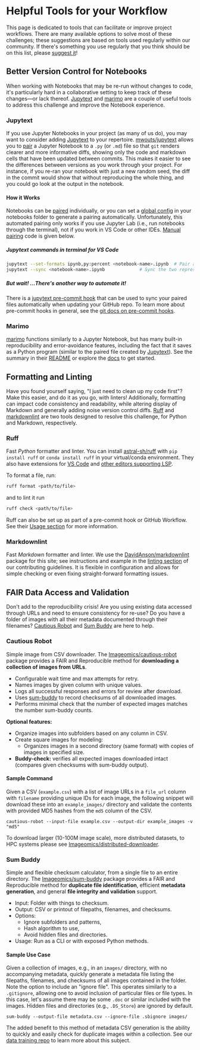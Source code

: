 # Helpful Tools for your Workflow

This page is dedicated to tools that can facilitate or improve project workflows. There are many available options to solve most of these challenges; these suggestions are based on tools used regularly within our community. If there's something you use regularly that you think should be on this list, please [suggest it](https://github.com/Imageomics/Collaborative-distributed-science-guide/issues)!

## Better Version Control for Notebooks

When working with Notebooks that may be re-run without changes to code, it's particularly hard in a collaborative setting to keep track of these changes&mdash;or lack thereof. [Jupytext](#jupytext) and [marimo](#marimo) are a couple of useful tools to address this challenge and improve the Notebook experience.

### Jupytext

If you use Jupyter Notebooks in your project (as many of us do), you may want to consider adding [Jupytext](https://jupytext.readthedocs.io/en/latest/) to your repertoire. [mwouts/jupytext](https://github.com/mwouts/jupytext) allows you to [pair](https://github.com/mwouts/jupytext#paired-notebooks) a Jupyter Notebook to a `.py` (or `.md`) file so that `git` renders clearer and more informative diffs, showing only the code and markdown cells that have been updated between commits.
This makes it easier to see the differences between versions as you work through your project. For instance, if you re-ran your notebook with just a new random seed, the diff in the commit would show that without reproducing the whole thing, and you could go look at the output in the notebook.

#### How it Works

Notebooks can be [paired](https://github.com/mwouts/jupytext#paired-notebooks) individually, or you can set a [global config](https://jupytext.readthedocs.io/en/latest/config.html) in your notebooks folder to generate a pairing automatically. Unfortunately, this automated pairing only works if you use Jupyter Lab (i.e., run notebooks through the terminal), not if you work in VS Code or other IDEs. [Manual pairing](https://github.com/mwouts/jupytext/blob/main/docs/faq.md#can-i-use-jupytext-with-jupyterhub-binder-nteract-colab-saturn-or-azure) code is given below.

##### Jupytext commands in terminal for VS Code

```bash
jupytext --set-formats ipynb,py:percent <notebook-name>.ipynb  # Pair a notebook to a py script
jupytext --sync <notebook-name>.ipynb             # Sync the two representations
```

##### But wait! ...There's another way to automate it!

There is a [jupytext pre-commit hook](https://jupytext.readthedocs.io/en/latest/using-pre-commit.html) that can be used to sync your paired files automatically when updating your GitHub repo. To learn more about pre-commit hooks in general, see the [git docs on pre-commit hooks](https://git-scm.com/book/en/v2/Customizing-Git-Git-Hooks).

### Marimo

[marimo](https://marimo.io/) functions similarly to a Jupyter Notebook, but has many built-in reproducibility and error-avoidance features, including the fact that it saves as a Python program (similar to the paired file created by [Jupytext](#jupytext)). See the summary in their [README](https://github.com/marimo-team/marimo?tab=readme-ov-file) or explore the [docs](https://docs.marimo.io/) to get started.

## Formatting and Linting

Have you found yourself saying, "I just need to clean up my code first"? Make this easier, and do it as you go, with linters! Additionally, formatting can impact code consistency and readability, while altering display of Markdown and generally adding noise version control diffs. [Ruff](#ruff) and [markdownlint](#markdownlint) are two tools designed to resolve this challenge, for Python and Markdown, respectively.

### Ruff

Fast _Python_ formatter and linter. You can install [astral-sh/ruff](https://github.com/astral-sh/ruff) with `pip install ruff` or `conda install ruff` in your virtual/conda environment. They also have extensions for [VS Code](https://github.com/astral-sh/ruff-vscode) and [other editors supporting LSP](https://github.com/astral-sh/ruff-lsp).

To format a file, run:

```bash
ruff format <path/to/file>
```

and to lint it run

```bash
ruff check <path/to/file>
```

Ruff can also be set up as part of a pre-commit hook or GitHub Workflow. See their [Usage section](https://github.com/astral-sh/ruff?tab=readme-ov-file#usage) for more information.

### Markdownlint

Fast _Markdown_ formatter and linter. We use the [DavidAnson/markdownlint](https://github.com/DavidAnson/markdownlint) package for this site; see instructions and example in the [linting section](https://github.com/Imageomics/Collaborative-distributed-science-guide/blob/main/CONTRIBUTING.md#linting) of our contributing guidelines. It is flexible in configuration and allows for simple checking or even fixing straight-forward formatting issues.

## FAIR Data Access and Validation

Don't add to the reproducibility crisis! Are you using existing data accessed through URLs and need to ensure consistency for re-use? Do you have a folder of images with all their metadata documented through their filenames? [Cautious Robot](#cautious-robot) and [Sum Buddy](#sum-buddy) are here to help.

### Cautious Robot

Simple image from CSV downloader. The [Imageomics/cautious-robot](https://github.com/Imageomics/cautious-robot) package provides a FAIR and Reproducible method for **downloading a collection of images from URLs**.

- Configurable wait time and max attempts for retry.
- Names images by given column with unique values.
- Logs all successful responses and errors for review after download.
- Uses [sum-buddy](#sum-buddy) to record checksums of all downloaded images.
- Performs minimal check that the number of expected images matches the number sum-buddy counts.

**Optional features:**

- Organize images into subfolders based on any column in CSV.
- Create square images for modeling:
    - Organizes images in a second directory (same format) with copies of images in specified size.
- **Buddy-check:** verifies all expected images downloaded intact (compares given checksums with sum-buddy output).

#### Sample Command

Given a CSV (`example.csv`) with a list of image URLs in a `file_url` column with `filename` providing unique IDs for each image, the following snippet will download these into an `example_images/` directory and validate the contents with provided MD5 hashes from the `md5` column of the CSV.

```console
cautious-robot --input-file example.csv --output-dir example_images -v "md5"
```

To download larger (10-100M image scale), more distributed datasets, to HPC systems please see [Imageomics/distributed-downloader](https://github.com/Imageomics/distributed-downloader).

### Sum Buddy

Simple and flexible checksum calculator, from a single file to an entire directory. The [Imageomics/sum-buddy](https://github.com/Imageomics/sum-buddy) package provides a FAIR and Reproducible method for **duplicate file identification**, efficient **metadata generation**, and general **file integrity and validation** support.

- Input: Folder with things to checksum.
- Output: CSV or printout of filepaths, filenames, and checksums.
- Options:
    - Ignore subfolders and patterns,
    - Hash algorithm to use,
    - Avoid hidden files and directories.
- Usage: Run as a CLI or with exposed Python methods.

#### Sample Use Case

Given a collection of images, e.g., in an `images/` directory, with no accompanying metadata, quickly generate a metadata file listing the filepaths, filenames, and checksums of all images contained in the folder. Note the option to include an "ignore file". This operates similarly to a `.gitignore`, allowing one to avoid inclusion of particular files or file types. In this case, let's assume there may be some `.doc` or similar included with the images. Hidden files and directories (e.g., `.DS_Store`) are ignored by default.

```console
sum-buddy --output-file metadata.csv --ignore-file .sbignore images/
```

The added benefit to this method of metadata CSV generation is the ability to quickly and easily check for duplicate images within a collection. See our [data training repo](https://github.com/Imageomics/data-workshop-AH-2024) to learn more about this subject.
